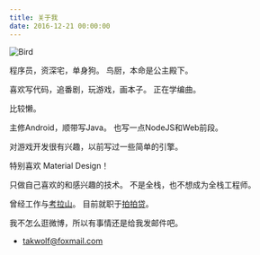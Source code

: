 ```yaml
---
title: 关于我
date: 2016-12-21 00:00:00
---
```


![Bird](/img/bird_wahaha.jpg)

程序员，资深宅，单身狗。
鸟厨，本命是公主殿下。

喜欢写代码，追番剧，玩游戏，画本子。
正在学编曲。

比较懒。

主修Android，顺带写Java。
也写一点NodeJS和Web前段。

对游戏开发很有兴趣，以前写过一些简单的引擎。

特别喜欢 Material Design！

只做自己喜欢的和感兴趣的技术。
不是全栈，也不想成为全栈工程师。

曾经工作与[考拉山](http://coloshine.com)。
目前就职于[拍拍贷](http://www.ppdai.com)。

我不怎么逛微博，所以有事情还是给我发邮件吧。

- [takwolf@foxmail.com](mailto:takwolf@foxmail.com)
